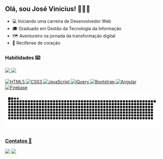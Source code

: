 ## Olá, sou José Vinícius! 👨🏽‍💻

- 💻 Iniciando uma carreira de Desenvolvedor Web
- 🎓 Graduado em Gestão da Tecnologia da Informação
- 🗺️ Aventureiro na jornada da transformação digital
- 💙 Recifense de coração

##
### Habilidades ⌨️
<div align="left">
  <a href="https://github.com/euviniciusdev">
  <img height="180em" src="https://github-readme-stats.vercel.app/api?username=euviniciusdev&show_icons=true&theme=dark&include_all_commits=true&count_private=true"/>
  <img height="180em" src="https://github-readme-stats.vercel.app/api/top-langs/?username=euviniciusdev&layout=compact&langs_count=7&theme=dark"/>
</div>
  
<div style="display: inline_block" align="left"><br>
  <img align="center" alt="HTML5" height="30" width="40" src="https://cdn.jsdelivr.net/gh/devicons/devicon/icons/html5/html5-original.svg">
  <img align="center" alt="CSS3" height="30" width="40" src="https://cdn.jsdelivr.net/gh/devicons/devicon/icons/css3/css3-original.svg">
  <img align="center" alt="JavaScript" height="30" width="40" src="https://cdn.jsdelivr.net/gh/devicons/devicon/icons/javascript/javascript-original.svg">
  <img align="center" alt="jQuery" height="30" width="40" src="https://cdn.jsdelivr.net/gh/devicons/devicon/icons/jquery/jquery-plain.svg">
  <img align="center" alt="Bootstrap" height="30" width="40" src="https://cdn.jsdelivr.net/gh/devicons/devicon/icons/bootstrap/bootstrap-original.svg">
  <img align="center" alt="Angular" height="30" width="40" src="https://cdn.jsdelivr.net/gh/devicons/devicon/icons/angularjs/angularjs-original.svg">
  <img align="center" alt="Firebase" height="30" width="40" src="https://cdn.jsdelivr.net/gh/devicons/devicon/icons/firebase/firebase-plain.svg">
  
   ![Snake animation](https://github.com/euviniciusdev/euviniciusdev/blob/output/github-contribution-grid-snake.svg)
</div>
  
  ##
  ### Contatos 💬
 <div>
   <a href = "mailto:josevinicius.vin@gmail.com"><img src="https://img.shields.io/badge/Gmail-D14836?style=for-the-badge&logo=gmail&logoColor=white"></a>
    <a href="https://www.linkedin.com/in/josevinicius-ti" target="_blank"><img src="https://img.shields.io/badge/LinkedIn-0077B5?style=for-the-badge&logo=linkedin&logoColor=white"></a> 
 </div>
